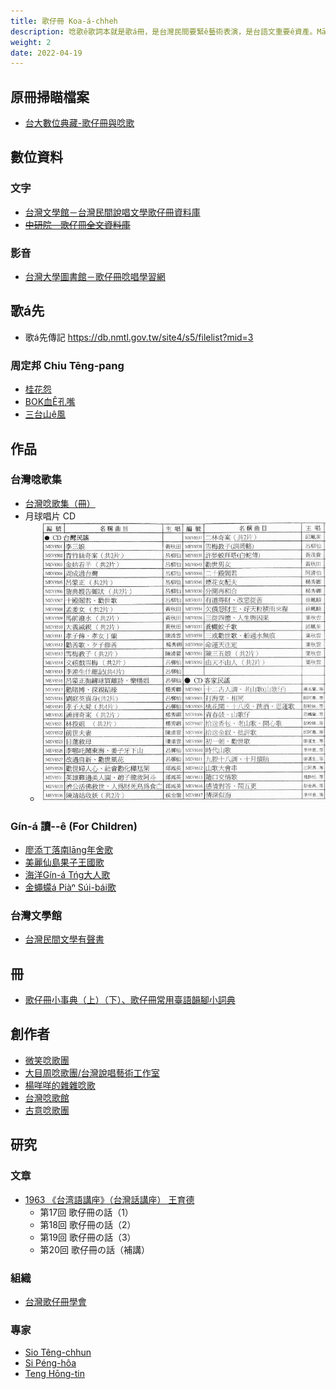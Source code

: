 ```yaml
---
title: 歌仔冊 Koa-á-chheh
description: 唸歌ê歌詞本就是歌á冊，是台灣民間要緊ê藝術表演，是台語文重要ê資產。Mā有講是七字仔（漢字）、鬥句。
weight: 2
date: 2022-04-19
---
```


## 原冊掃瞄檔案

- [台大數位典藏-歌仔冊與唸歌](https://dl.lib.ntu.edu.tw/s/kua-a-tsheh/page/home)

## 數位資料

### 文字

- [台灣文學館－台灣民間說唱文學歌仔冊資料庫](https://db.nmtl.gov.tw/site4/s5/index)
- ~~[中研院－歌仔冊全文資料庫](http://hanji.sinica.edu.tw/?tdb=kua-a-chheh)~~

### 影音

- [台灣大學圖書館－歌仔冊唸唱學習網](https://liamkua.lib.ntu.edu.tw/)

## 歌á先

- 歌á先傳記 <https://db.nmtl.gov.tw/site4/s5/filelist?mid=3>

### 周定邦 Chiu Tēng-pang

- [桂花怨](https://www.facebook.com/watch/?v=951714548331697)
- [BOK血Ê孔嘴](https://www.youtube.com/watch?v=zm2ayn3d8EI)
- [三台山ê風](http://www.avanguard.com.tw/m/2001-1609-942140-1.php)

## 作品

### 台灣唸歌集

- [台灣唸歌集（冊）](https://www.nmtl.gov.tw/publicationmore?uid=176&pid=2272)
- 月球唱片 CD
  - ![](/images/koaachheh-goehkiuchhiunnphinn.jpg)

### Gín-á 讀--ê (For Children)

- [廖添丁落南lāng年舍歌](https://gpi.culture.tw/books/1010901816)
- [美麗仙島果子王國歌](https://gpi.culture.tw/books/1011001827)
- [海洋Gín-á Tńg大人歌](https://gpi.culture.tw/books/1011101618)
- [金蠅蠓á Piàⁿ Súi-bái歌](https://gpi.culture.tw/books/1011201577)

### 台灣文學館

- [台灣民間文學有聲書](https://www.nmtl.gov.tw/News_Content_Book.aspx?n=3852&s=138739)

## 冊

- [歌仔冊小事典（上）（下）、歌仔冊常用臺語韻腳小詞典](https://www.nmtl.gov.tw/News_Content_Book.aspx?n=3852&s=139111)

## 創作者

- [微笑唸歌團](https://www.facebook.com/taiwansmile)
- [大目周唸歌團/台灣說唱藝術工作室](https://www.facebook.com/apang.taioan)
- [楊咩咩的雜雜唸歌](https://www.facebook.com/profile.php?id=100083485653343)
- [台灣唸歌館](https://www.facebook.com/profile.php?id=100084202253814)
- [古意唸歌團](https://www.facebook.com/kooiliamkoathoan)

## 研究

### 文章

- [1963 《台湾語講座》（台灣話講座） 王育德](http://www.taiouan.com.tw/catalog/product_info.php?products_id=6204&osCsid=rl62an29tp5f72lu56j95obga3)
  - 第17回 歌仔冊の話（1）
  - 第18回 歌仔冊の話（2）
  - 第19回 歌仔冊の話（3）
  - 第20回 歌仔冊の話（補講）

### 組織

- [台灣歌仔冊學會](https://www.facebook.com/groups/247421081991458/)

### 專家

- [Sio Têng-chhun](https://www.facebook.com/tingtshun.siau)
- [Si Péng-hôa](https://www.facebook.com/peingsh)
- [Teng Hōng-tin](https://www.facebook.com/tenghongtin)
